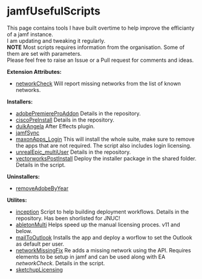 # jamfUsefulScripts

This page contains tools I have built overtime to help improve the efficianty of a jamf instance. \
I am updating and tweaking it regularly. \
**NOTE** Most scripts requires information from the organisation. Some of them are set with parameters. \
Please feel free to raise an Issue or a Pull request for comments and ideas.

**Extension Attributes:**
- [networkCheck](https://github.com/jpallagrosi/jamfUsefulScripts/blob/WIP/EA/networkCheck.sh) Will report missing networks from the list of known networks.

**Installers:**
- [adobePremiereProAddon](https://github.com/jpallagrosi/jamfUsefulScripts/tree/WIP/Installers/Adobe%20Premiere%20Pro%20Add-ons) Details in the repository.
- [ciscoPreInstall](https://github.com/jpallagrosi/jamfUsefulScripts/tree/WIP/Installers/Cisco%20AnyConnect) Details in the repository.
- [duikAngela](https://github.com/jpallagrosi/jamfUsefulScripts/blob/WIP/Installers/duikangela.sh) After Effects plugin.
- [jamfSync](https://github.com/jpallagrosi/jamfUsefulScripts/blob/WIP/Installers/jamfSync.sh)
- [maxonApps_Login](https://github.com/jpallagrosi/jamfUsefulScripts/blob/WIP/Installers/maxonApps_Logins.sh) This will install the whole suite, make sure to remove the apps that are not required. The script also includes login licensing.
- [unrealEpic_multiUser](https://github.com/jpallagrosi/unrealEpic_multiUser) Details in the repository.
- [vectorworksPostInstall](https://github.com/jpallagrosi/jamfUsefulScripts/blob/WIP/Installers/vectorworksPostInstall.sh) Deploy the installer package in the shared folder. Details in the script.

**Uninstallers:**
- [removeAdobeByYear](https://github.com/jpallagrosi/jamfUsefulScripts/blob/WIP/Uninstallers/removeAdobeByYear.sh)

**Utilites:** 
- [inception](https://github.com/jpallagrosi/jamfUsefulScripts/tree/WIP/Utilities/Inception) Script to help building deployment workflows. Details in the repository. Has been shorlisted for JNUC!
- [abletonMulti](https://github.com/jpallagrosi/jamfUsefulScripts/blob/WIP/Utilities/abletonMulti.sh) Helps speed up the manual licensing proces. v11 and below.
- [mailToOutlook](https://github.com/jpallagrosi/jamfUsefulScripts/blob/WIP/Utilities/mailToOutlook.sh) Installs the app and deploy a worflow to set the Outlook as default per user.
- [networkMissingFix](https://github.com/jpallagrosi/jamfUsefulScripts/blob/WIP/Utilities/networkMissingFix.sh) Re adds a missing network using the API. Requires elements to be setup in jamf and can be used along with EA _networkCheck_. Details in the script.
- [sketchupLicensing](https://github.com/jpallagrosi/jamfUsefulScripts/blob/WIP/Utilities/sketchupLicensing.sh)
